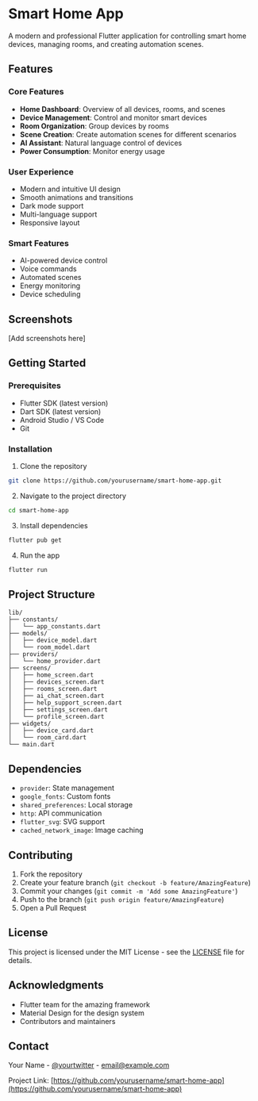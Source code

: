 # Smart Home App

A modern and professional Flutter application for controlling smart home devices, managing rooms, and creating automation scenes.

## Features

### Core Features

- **Home Dashboard**: Overview of all devices, rooms, and scenes
- **Device Management**: Control and monitor smart devices
- **Room Organization**: Group devices by rooms
- **Scene Creation**: Create automation scenes for different scenarios
- **AI Assistant**: Natural language control of devices
- **Power Consumption**: Monitor energy usage

### User Experience

- Modern and intuitive UI design
- Smooth animations and transitions
- Dark mode support
- Multi-language support
- Responsive layout

### Smart Features

- AI-powered device control
- Voice commands
- Automated scenes
- Energy monitoring
- Device scheduling

## Screenshots

[Add screenshots here]

## Getting Started

### Prerequisites

- Flutter SDK (latest version)
- Dart SDK (latest version)
- Android Studio / VS Code
- Git

### Installation

1. Clone the repository

```bash
git clone https://github.com/yourusername/smart-home-app.git
```

2. Navigate to the project directory

```bash
cd smart-home-app
```

3. Install dependencies

```bash
flutter pub get
```

4. Run the app

```bash
flutter run
```

## Project Structure

```
lib/
├── constants/
│   └── app_constants.dart
├── models/
│   ├── device_model.dart
│   └── room_model.dart
├── providers/
│   └── home_provider.dart
├── screens/
│   ├── home_screen.dart
│   ├── devices_screen.dart
│   ├── rooms_screen.dart
│   ├── ai_chat_screen.dart
│   ├── help_support_screen.dart
│   ├── settings_screen.dart
│   └── profile_screen.dart
├── widgets/
│   ├── device_card.dart
│   └── room_card.dart
└── main.dart
```

## Dependencies

- `provider`: State management
- `google_fonts`: Custom fonts
- `shared_preferences`: Local storage
- `http`: API communication
- `flutter_svg`: SVG support
- `cached_network_image`: Image caching

## Contributing

1. Fork the repository
2. Create your feature branch (`git checkout -b feature/AmazingFeature`)
3. Commit your changes (`git commit -m 'Add some AmazingFeature'`)
4. Push to the branch (`git push origin feature/AmazingFeature`)
5. Open a Pull Request

## License

This project is licensed under the MIT License - see the [LICENSE](LICENSE) file for details.

## Acknowledgments

- Flutter team for the amazing framework
- Material Design for the design system
- Contributors and maintainers

## Contact

Your Name - [@yourtwitter](https://twitter.com/yourtwitter) - email@example.com

Project Link: [https://github.com/yourusername/smart-home-app](https://github.com/yourusername/smart-home-app)
